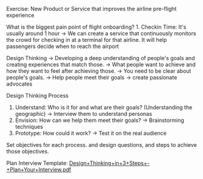 Exercise: New Product or Service that improves the airline pre-flight experience

What is the biggest pain point of flight onboarding?
    1. Checkin Time: It's usually around 1 hour
    -> We can create a service that continuously monitors the crowd for checking in at a terminal for that airline. It will help passengers decide when to reach the airport


Design Thinking
    -> Developing a deep understanding of people's goals and creating experiences that match those.
    -> What people want to achieve and how they want to feel after achieving those.
    -> You need to be clear about people's goals.
    -> Help people meet their goals -> create passionate advocates

Design Thinking Process
1. Understand: Who is it for and what are their goals? (Understanding the geographic)
    -> Interview them to understand personas
3. Envision: How can we help them meet their goals?
    -> Brainstorming techniques 
5. Prototype: How could it work?
   -> Test it on the real audience

Set objectives for each process. and design questions, and steps to achieve those objectives.

Plan Interview Template: [Design+Thinking+in+3+Steps+-+Plan+Your+Interview.pdf](https://github.com/siddharth177/repo/files/13768244/Design%2BThinking%2Bin%2B3%2BSteps%2B-%2BPlan%2BYour%2BInterview.pdf)

